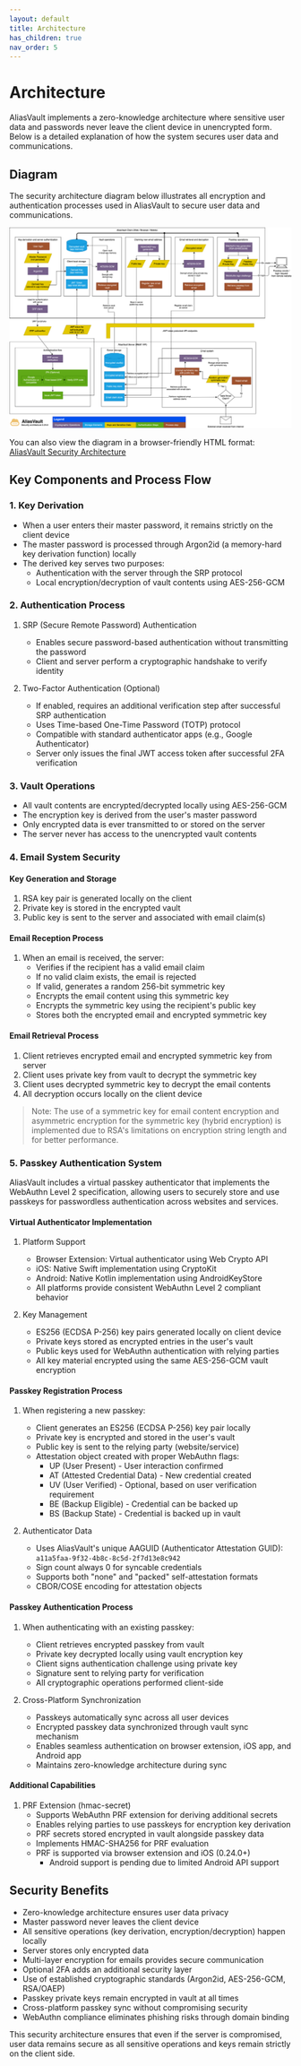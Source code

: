 ```yaml
---
layout: default
title: Architecture
has_children: true
nav_order: 5
---
```


# Architecture

AliasVault implements a zero-knowledge architecture where sensitive user data and passwords never leave the client device in unencrypted form. Below is a detailed explanation of how the system secures user data and communications.

## Diagram
The security architecture diagram below illustrates all encryption and authentication processes used in AliasVault to secure user data and communications.

<picture>
  <source media="(prefers-color-scheme: dark)" srcset="../assets/diagrams/security-architecture/aliasvault-security-architecture-dark.svg">
  <source media="(prefers-color-scheme: light)" srcset="../assets/diagrams/security-architecture/aliasvault-security-architecture-light.svg">
  <img alt="AliasVault Security Architecture Diagram" src="../assets/diagrams/security-architecture/aliasvault-security-architecture-light.svg">
</picture>

You can also view the diagram in a browser-friendly HTML format: [AliasVault Security Architecture](https://docs.aliasvault.net/assets/diagrams/security-architecture/aliasvault-security-architecture.html)

## Key Components and Process Flow

### 1. Key Derivation
- When a user enters their master password, it remains strictly on the client device
- The master password is processed through Argon2id (a memory-hard key derivation function) locally
- The derived key serves two purposes:
    - Authentication with the server through the SRP protocol
    - Local encryption/decryption of vault contents using AES-256-GCM

### 2. Authentication Process
1. SRP (Secure Remote Password) Authentication
    - Enables secure password-based authentication without transmitting the password
    - Client and server perform a cryptographic handshake to verify identity

2. Two-Factor Authentication (Optional)
    - If enabled, requires an additional verification step after successful SRP authentication
    - Uses Time-based One-Time Password (TOTP) protocol
    - Compatible with standard authenticator apps (e.g., Google Authenticator)
    - Server only issues the final JWT access token after successful 2FA verification

### 3. Vault Operations
- All vault contents are encrypted/decrypted locally using AES-256-GCM
- The encryption key is derived from the user's master password
- Only encrypted data is ever transmitted to or stored on the server
- The server never has access to the unencrypted vault contents

### 4. Email System Security

#### Key Generation and Storage
1. RSA key pair is generated locally on the client
2. Private key is stored in the encrypted vault
3. Public key is sent to the server and associated with email claim(s)

#### Email Reception Process
1. When an email is received, the server:
    - Verifies if the recipient has a valid email claim
    - If no valid claim exists, the email is rejected
    - If valid, generates a random 256-bit symmetric key
    - Encrypts the email content using this symmetric key
    - Encrypts the symmetric key using the recipient's public key
    - Stores both the encrypted email and encrypted symmetric key

#### Email Retrieval Process
1. Client retrieves encrypted email and encrypted symmetric key from server
2. Client uses private key from vault to decrypt the symmetric key
3. Client uses decrypted symmetric key to decrypt the email contents
4. All decryption occurs locally on the client device

> Note: The use of a symmetric key for email content encryption and asymmetric encryption for the symmetric key (hybrid encryption) is implemented due to RSA's limitations on encryption string length and for better performance.

### 5. Passkey Authentication System

AliasVault includes a virtual passkey authenticator that implements the WebAuthn Level 2 specification, allowing users to securely store and use passkeys for passwordless authentication across websites and services.

#### Virtual Authenticator Implementation
1. Platform Support
    - Browser Extension: Virtual authenticator using Web Crypto API
    - iOS: Native Swift implementation using CryptoKit
    - Android: Native Kotlin implementation using AndroidKeyStore
    - All platforms provide consistent WebAuthn Level 2 compliant behavior

2. Key Management
    - ES256 (ECDSA P-256) key pairs generated locally on client device
    - Private keys stored as encrypted entries in the user's vault
    - Public keys used for WebAuthn authentication with relying parties
    - All key material encrypted using the same AES-256-GCM vault encryption

#### Passkey Registration Process
1. When registering a new passkey:
    - Client generates an ES256 (ECDSA P-256) key pair locally
    - Private key is encrypted and stored in the user's vault
    - Public key is sent to the relying party (website/service)
    - Attestation object created with proper WebAuthn flags:
        - UP (User Present) - User interaction confirmed
        - AT (Attested Credential Data) - New credential created
        - UV (User Verified) - Optional, based on user verification requirement
        - BE (Backup Eligible) - Credential can be backed up
        - BS (Backup State) - Credential is backed up in vault

2. Authenticator Data
    - Uses AliasVault's unique AAGUID (Authenticator Attestation GUID): `a11a5faa-9f32-4b8c-8c5d-2f7d13e8c942`
    - Sign count always 0 for syncable credentials
    - Supports both "none" and "packed" self-attestation formats
    - CBOR/COSE encoding for attestation objects

#### Passkey Authentication Process
1. When authenticating with an existing passkey:
    - Client retrieves encrypted passkey from vault
    - Private key decrypted locally using vault encryption key
    - Client signs authentication challenge using private key
    - Signature sent to relying party for verification
    - All cryptographic operations performed client-side

2. Cross-Platform Synchronization
    - Passkeys automatically sync across all user devices
    - Encrypted passkey data synchronized through vault sync mechanism
    - Enables seamless authentication on browser extension, iOS app, and Android app
    - Maintains zero-knowledge architecture during sync

#### Additional Capabilities
1. PRF Extension (hmac-secret)
    - Supports WebAuthn PRF extension for deriving additional secrets
    - Enables relying parties to use passkeys for encryption key derivation
    - PRF secrets stored encrypted in vault alongside passkey data
    - Implements HMAC-SHA256 for PRF evaluation
    - PRF is supported via browser extension and iOS (0.24.0+)
        - Android support is pending due to limited Android API support

## Security Benefits
- Zero-knowledge architecture ensures user data privacy
- Master password never leaves the client device
- All sensitive operations (key derivation, encryption/decryption) happen locally
- Server stores only encrypted data
- Multi-layer encryption for emails provides secure communication
- Optional 2FA adds an additional security layer
- Use of established cryptographic standards (Argon2id, AES-256-GCM, RSA/OAEP)
- Passkey private keys remain encrypted in vault at all times
- Cross-platform passkey sync without compromising security
- WebAuthn compliance eliminates phishing risks through domain binding

This security architecture ensures that even if the server is compromised, user data remains secure as all sensitive operations and keys remain strictly on the client side.
